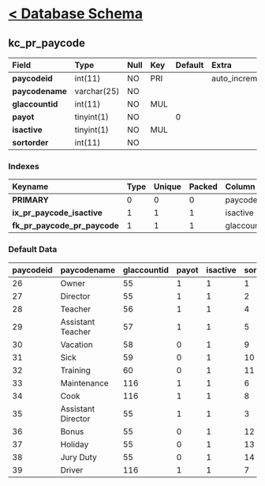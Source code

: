 # [< Database Schema](DatabaseSchema.md) #

## kc\_pr\_paycode ##
| **Field** | Type | Null | Key | Default | Extra | Comment |
|:----------|:-----|:-----|:----|:--------|:------|:--------|
| **paycodeid** | int(11) | NO | PRI |  | auto\_increment |  |
| **paycodename** | varchar(25) | NO |  |  |  |  |
| **glaccountid** | int(11) | NO | MUL |  |  |  |
| **payot** | tinyint(1) | NO |  | 0 |  |  |
| **isactive** | tinyint(1) | NO | MUL |  |  |  |
| **sortorder** | int(11) | NO |  |  |  |  |


### Indexes ###
| **Keyname** | Type | Unique | Packed | Column | Seq | Cardinality | Collation | Null | Comment |
|:------------|:-----|:-------|:-------|:-------|:----|:------------|:----------|:-----|:--------|
| **PRIMARY** | 0 | 0 | 0 | paycodeid | 1 | 14 | A | 0 | 0 |
| **ix\_pr\_paycode\_isactive** | 1 | 1 | 1 | isactive | 1 |  | A | 1 | 1 |
| **fk\_pr\_paycode\_pr\_paycode** | 1 | 1 | 1 | glaccountid | 1 |  | A | 1 | 1 |


### Default Data ###
| paycodeid | paycodename | glaccountid | payot | isactive | sortorder |
|:----------|:------------|:------------|:------|:---------|:----------|
| 26 | Owner | 55 | 1 | 1 | 1 |
| 27 | Director | 55 | 1 | 1 | 2 |
| 28 | Teacher | 56 | 1 | 1 | 4 |
| 29 | Assistant Teacher | 57 | 1 | 1 | 5 |
| 30 | Vacation | 58 | 0 | 1 | 9 |
| 31 | Sick | 59 | 0 | 1 | 10 |
| 32 | Training | 60 | 0 | 1 | 11 |
| 33 | Maintenance | 116 | 1 | 1 | 6 |
| 34 | Cook | 116 | 1 | 1 | 8 |
| 35 | Assistant Director | 55 | 1 | 1 | 3 |
| 36 | Bonus | 55 | 0 | 1 | 12 |
| 37 | Holiday | 55 | 0 | 1 | 13 |
| 38 | Jury Duty | 55 | 0 | 1 | 14 |
| 39 | Driver | 116 | 1 | 1 | 7 |